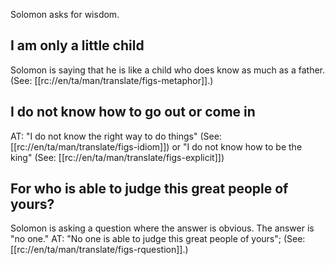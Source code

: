 Solomon asks for wisdom.

## I am only a little child ##

Solomon is saying that he is like a child who does know as much as a father. (See: [[rc://en/ta/man/translate/figs-metaphor]].)

## I do not know how to go out or come in ##

AT: "I do not know the right way to do things" (See: [[rc://en/ta/man/translate/figs-idiom]]) or "I do not know how to be the king" (See: [[rc://en/ta/man/translate/figs-explicit]])

## For who is able to judge this great people of yours? ##

Solomon is asking a question where the answer is obvious. The answer is "no one." AT: "No one is able to judge this great people of yours"; (See: [[rc://en/ta/man/translate/figs-rquestion]].)